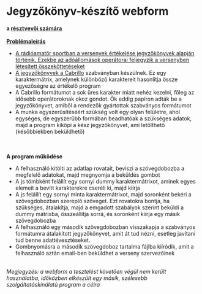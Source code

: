<h1>Jegyzőkönyv-készítő webform</h1>
<b> a <a href="https://ha1kss.wordpress.com/cf-kiiras/"Civitas Fidelissima verseny</a> résztvevői számára</b>
<br/>
<br/>
<b>Problémaleírás</b>
<ul>
  <li>A rádióamatőr sportban a versenyek értékelése jegyzőkönyvek alapján történik. Ezekbe az adóállomások operátorai feljegyzik a versenyben létesített összeköttetéseket</li>
  <li>A jegyzőkönyvek a <a href="https://www.fsarc.org/qsoparty/cabrillo.htm">Cabrillo</a> szabványban készülnek. Ez egy karaktermátrix, amelynek különböző karaktereit hasonlítja össze egyezőségre az értékelő program</li>
  <li>A Cabrillo formátumot a sok üres karakter miatt nehéz kezelni, főleg az idősebb operátoroknak okoz gondot. Ők eddig papíron adták be a jegyzőkönyvet, amiből a rendezők gyártottak szabványos formátumot</li>
  <li>A munka egyszerűsítéséért szükség volt egy olyan felületre, ahol egységes, de egyszerűbb formában beadhatóak a szükséges adatok, majd a program kiköpi a kész jegyzőkönyvet, ami letölthető (későbbiekben beküldhető)</li>
</ul>

<br/>
<br/>
<b>A program működése</b>
<ul>
  <li>A felhasználó kitölti az adatlap rovatait, beviszi a szövegdobozba a megfelelő adatokat, majd megnyomja a beküldés gombot</li>
  <li>A js tömbként felállít egy sornyi dummy karaktermátrixot, aminek egyes elemeit a bevitt karakterekre cseréli ki, majd kiírja</li> 
  <li>A js felállít egy sornyi minta karaktermátrixot, majd soronként bekéri a szövegdobozban szereplő szöveget. Ezt rovatokra bontja, ha szükséges, átalakítja, majd a emgadott szabályok szerint beküldi a dummy mátrixba, összeállítja sorrá, és soronként kiírja egy másik szövegdobozba</li>
  <li>A felhasználó egy második szövegdobozban visszakapja a szabványos formátumra átalakított jegyzőkönyvet, amit át tud nézni, esetleg javítani tud benne adattévesztéseket.</li>
  <li> Gombnyomásra a második szövegdoboz tartalma fájlba kiíródik, amit a felhasználó aztán email-ben beküldhet a verseny szervezőinek</li>
</ul>
<br/>
<i>Megjegyzés: a webform a tesztelést követően végül nem került használatba, időközben elkészült egy másik, szélesebb szolgáltatáskínálatú program a célra</i> 
